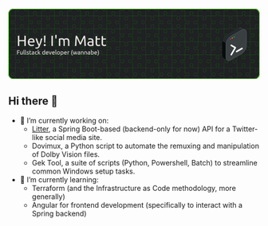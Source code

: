 ![Banner image](./resources/mchar7_banner.png)

## Hi there 👋
- 🔭 I’m currently working on:
  - [Litter](https://github.com/mchar7/litter), a Spring Boot-based (backend-only for now) API for a Twitter-like social media site.
  - Dovimux, a Python script to automate the remuxing and manipulation of Dolby Vision files.
  - Gek Tool, a suite of scripts (Python, Powershell, Batch) to streamline common Windows setup tasks.
- 🌱 I’m currently learning:
  - Terraform (and the Infrastructure as Code methodology, more generally)
  - Angular for frontend development (specifically to interact with a Spring backend)
